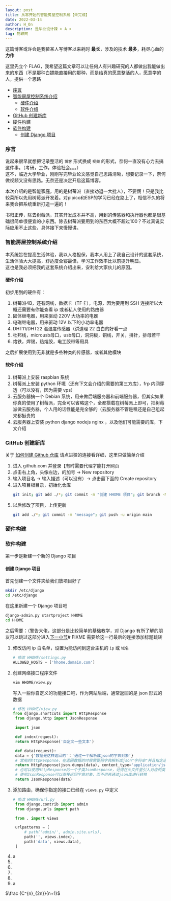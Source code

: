 ```yaml
---
layout: post
title: 从零开始的智能房屋控制系统【未完成】
date: 2022-03-14
author: H_On
description: 是毕业设计辣 > A <
tag: 物联网
---
```


这篇博客或许会是我猹某人写博客以来耗时  **最长**，涉及的技术 **最多**，耗尽心血的 **力作**

这里先立个 FLAG，我希望这篇文章可以让任何人有兴趣研究的人都做出我能做出来的东西（不是那种白嫖能直接用的那种，而是给真的愿意整活的人，愿意学的人，提供一个思路

- [序言](#序言)
- [智能房屋控制系统介绍](#智能房屋控制系统介绍)
  - [硬件介绍](#硬件介绍)
  - [软件介绍](#软件介绍)
- [GitHub 创建新库](#github-创建新库)
- [硬件构建](#硬件构建)
- [软件构建](#软件构建)
  - [创建 Django 项目](#创建-django-项目)

### 序言
说起来很早就想把记录整活的 `博客` 形式换成 `视频` 的形式，奈何一直没有心力去搞这件事。（考研，工作，体验社会。。。）
<br>这不，临近大学毕业，刚刚写完毕业论文感觉自己思路清晰，想要记录一下，奈何做视频又没有思路。无奈还是决定开启这篇博客。

本次介绍的是智能家庭，用的是树莓派（直接劝退一大批人），不要慌！只是我比较菜所以先用树莓派开发着。对pipico和ESP的学习已经在路上了，相信不久的将来我会把系统重新打造一遍的！

书归正传，除去树莓派，其实开发成本并不高，用到的传感器和执行器也都是很基础很简单很便宜的小东西。除去树莓派要用到的东西大概不超过100？不过真说实际应用不止这些，具体接下来慢慢讲。

### 智能房屋控制系统介绍
本系统旨在提高生活体验，我以人格担保，我本人用上了我自己设计的这套系统，生活体验大大提高，舒适度全寝最佳，学习工作效率比以前提升明显。
<br>这也是我必须把我的这套系统介绍出来，安利给大家伙儿的原因。

#### 硬件介绍
初步用到的硬件有：
1. 树莓派4B，还有网线，数据卡（TF卡），电源，因为要用到 SSH 连接所以大概还需要有你能查看 ip 或者私人使用的路由器
2. 固体继电器，用来驱动 220V 大功率的电器
3. 电磁继电器，用来驱动 12V 以下的小功率电器
4. DHT11/DHT22 温湿度传感器（讲道理 22 白白的好看一点
5. 杜邦线，microusb母口，usb母口，洞洞板，铜线，开关，排针，排母若干
6. 烙铁，焊锡，热熔胶，电工胶带等用具

之后扩展使用到无非就是多些种类的传感器，或者其他模块

#### 软件介绍
1. 树莓派上安装 raspbian 系统
2. 树莓派上安装 python 环境（还有下文会介绍的需要的第三方库），frp 内网穿透（可以没有，因为需要 vps）
3. 云服务器搞一个 Debian 系统，用来做后端服务器和前端服务器，但其实如果你真的使用了树莓派，完全可以省略这个，全都搭载在树莓派上即可，把树莓派做云服务器，个人用的话性能是完全够的（云服务器不管是租还是自己组起来都挺贵的
4. 云服务器上安装 python django nodejs nginx ，以及他们可能需要的库，下文介绍

### GitHub 创建新库
关于 [如何创建 Github 仓库](https://hybrogen.github.io/2022/03/startGithub/) 请点进猹的连接看详细，这里只做简单介绍
1. 进入 github.com 并登录【有时需要代理才能打开网页
2. 点击右上角，头像左边，的加号 -> New repository
3. 输入项目名 -> 输入描述（可以没有）-> 点击最下面的 Create repository
4. 进入项目根目录，初始化仓库
   ```bash
   git init; git add ./*; git commit -m "创建 HHOME 项目"; git branch -M main; git remote add origin git@github.com:Hybrogen/HHOME.git; git push -u origin main
   ```
5. 以后修改了项目，上传更新
   ```bash
   git add ./*; git commit -m "message"; git push -u origin main
   ```

### 硬件构建


### 软件构建
第一步是新建一个新的 Django 项目
#### 创建 Django 项目
首先创建一个文件夹给我们放项目好了
```bash
mkdir /etc/django
cd /etc/django
```
在这里新建一个 Django 项目吧
```sh
django-admin.py startproject HHOME
cd HHOME
```
之后需要：（警告大佬，这部分是比较简单的基础教学，对 Django 有所了解的朋友可以跳过这部分进入[下一小节]()# FIXME 需要给这一行最后的连接添加标题跳转
1. 修改访问 ip 白名单，设置为能访问到这台主机的 `ip` 或 `域名`
   ```py
   # 修改 HHOME/settings.py
   ALLOWED_HOSTS = ['hhome.domain.com']
   ```
2. 创建网络接口程序文件
   ```bash
   vim HHOME/view.py
   ```
   写入一些你自定义的功能接口吧，作为网站后端，通常返回的是 json 形式的数据
   ```py
   # 修改 HHOME/view.py
   from django.shortcuts import HttpResponse
    from django.http import JsonResponse

    import json

    def index(request):
    return HttpResponse('自定义一些文本')

    def data(request):
    data = {'数据是这样返回的'：'通过一个解析成json的字典对象'}
    # 常用的httpResponse，在返回数据的时候需要把字典解析成json"字符串"并且指定返回的文本类型
    return HttpResponse(json.dumps(data), content_type='application/json')
    # 也可以使用HttpResponse的一个子类JsonResponse，记得在头文件里引入对应的类
    # 使用JsonResponse可以直接返回字典对象，而不用再通过json库进行转换
    return JsonResponse(data)
   ```
3. 添加路由，确保你指定的接口已经在 `views.py` 中定义
   ```py
   # 修改 HHOME/url.py
    from django.contrib import admin
    from django.urls import path

    from . import views

    urlpatterns = [
        # path('admin/', admin.site.urls),
        path('', views.index),
        path('data', views.data),
    ]
   ```
4. a
5. 
6. 
7. 
8. 
9. a



$\frac {C^{n}_{2n}}{n+1}$


